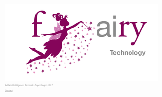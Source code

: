 
<br>
<br>
<br>
<br>
<br>

<img src="logo_large.png" alt="Fairy" style="width: 1000px;"/>

<br>
<span style="color: #969696; font-family: helvetica; font-size: 0.5em; text-align: center">Artificial Intelligence, Denmark, Copenhagen, 2017</span><br>
<span style="color: #969696; font-family: helvetica; font-size: 0.5em; text-align: center"><a href='casperkaae@gmail.com' style="color: #969696; font-family: helvetica;">Contact</a></span>


